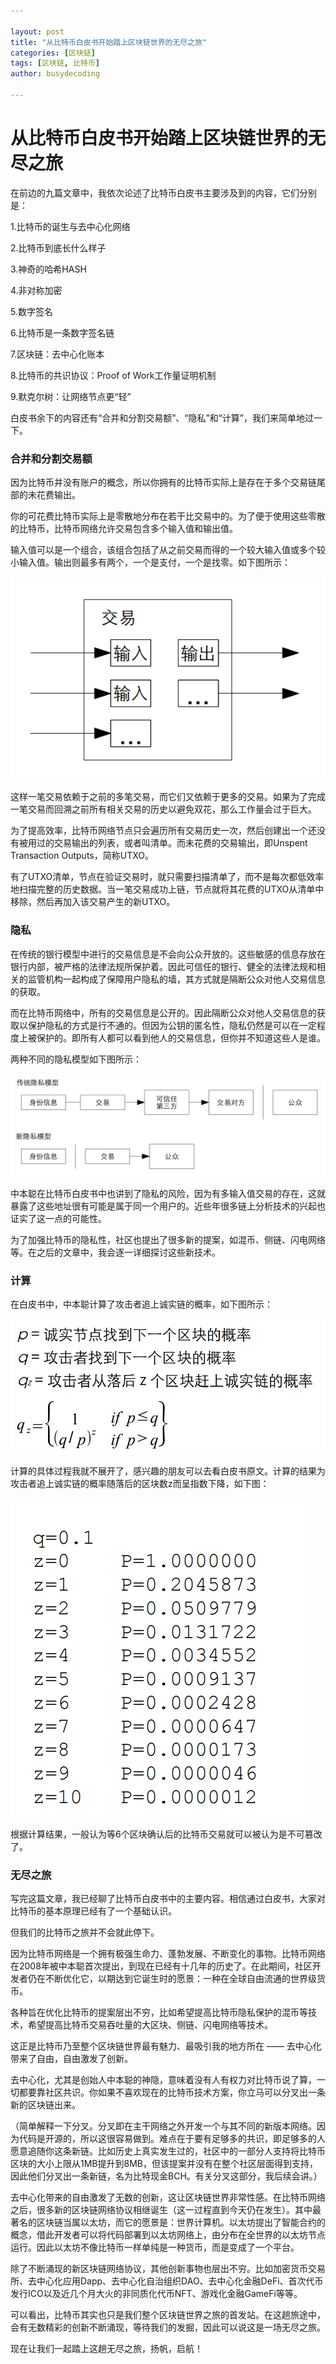 ```yaml
---

layout: post
title: "从比特币白皮书开始踏上区块链世界的无尽之旅"
categories: [区块链]
tags: [区块链, 比特币]
author: busydecoding

---
```


# 从比特币白皮书开始踏上区块链世界的无尽之旅

在前边的九篇文章中，我依次论述了比特币白皮书主要涉及到的内容，它们分别是：

1.比特币的诞生与去中心化网络

2.比特币到底长什么样子

3.神奇的哈希HASH

4.非对称加密

5.数字签名

6.比特币是一条数字签名链

7.区块链：去中心化账本

8.比特币的共识协议：Proof of Work工作量证明机制

9.默克尔树：让网络节点更“轻”

白皮书余下的内容还有“合并和分割交易额”、“隐私”和“计算”，我们来简单地过一下。

### 合并和分割交易额

因为比特币并没有账户的概念，所以你拥有的比特币实际上是存在于多个交易链尾部的未花费输出。

你的可花费比特币实际上是零散地分布在若干比交易中的。为了便于使用这些零散的比特币，比特币网络允许交易包含多个输入值和输出值。

输入值可以是一个组合，该组合包括了从之前交易而得的一个较大输入值或多个较小输入值。输出则最多有两个，一个是支付，一个是找零。如下图所示：

![合并和分割交易额](/assets/img/posts/合并和分割交易额.png)

这样一笔交易依赖于之前的多笔交易，而它们又依赖于更多的交易。如果为了完成一笔交易而回溯之前所有相关交易的历史以避免双花，那么工作量会过于巨大。

为了提高效率，比特币网络节点只会遍历所有交易历史一次，然后创建出一个还没有被用过的交易输出的列表，或者叫清单。而未花费的交易输出，即Unspent Transaction Outputs，简称UTXO。

有了UTXO清单，节点在验证交易时，就只需要扫描清单了，而不是每次都低效率地扫描完整的历史数据。当一笔交易成功上链，节点就将其花费的UTXO从清单中移除，然后再加入该交易产生的新UTXO。

### 隐私

在传统的银行模型中进行的交易信息是不会向公众开放的。这些敏感的信息存放在银行内部，被严格的法律法规所保护着。因此可信任的银行、健全的法律法规和相关的监管机构一起构成了保障用户隐私的墙，其方式就是隔断公众对他人交易信息的获取。

而在比特币网络中，所有的交易信息是公开的。因此隔断公众对他人交易信息的获取以保护隐私的方式是行不通的。但因为公钥的匿名性，隐私仍然是可以在一定程度上被保护的。即所有人都可以看到他人的交易信息，但你并不知道这些人是谁。

两种不同的隐私模型如下图所示：

![隐私模型](/assets/img/posts/隐私模型.png)

中本聪在比特币白皮书中也讲到了隐私的风险，因为有多输入值交易的存在，这就暴露了这些地址很有可能是属于同一个用户的。近些年很多链上分析技术的兴起也证实了这一点的可能性。

为了加强比特币的隐私性，社区也提出了很多新的提案，如混币、侧链、闪电网络等。在之后的文章中，我会逐一详细探讨这些新技术。

### 计算

在白皮书中，中本聪计算了攻击者追上诚实链的概率，如下图所示：

![概率计算](/assets/img/posts/概率计算.png)

计算的具体过程我就不展开了，感兴趣的朋友可以去看白皮书原文。计算的结果为攻击者追上诚实链的概率随落后的区块数z而呈指数下降，如下图：

![计算结果](/assets/img/posts/计算结果.png)

根据计算结果，一般认为等6个区块确认后的比特币交易就可以被认为是不可篡改了。

### 无尽之旅

写完这篇文章，我已经聊了比特币白皮书中的主要内容。相信通过白皮书，大家对比特币的基本原理已经有了一个基础认识。

但我们的比特币之旅并不会就此停下。

因为比特币网络是一个拥有极强生命力、蓬勃发展、不断变化的事物。比特币网络在2008年被中本聪首次提出，到现在已经有十几年的历史了。在此期间，社区开发者仍在不断优化它，以期达到它诞生时的愿景：一种在全球自由流通的世界级货币。

各种旨在优化比特币的提案层出不穷，比如希望提高比特币隐私保护的混币等技术，希望提高比特币交易吞吐量的大区块、侧链、闪电网络等技术。

这正是比特币乃至整个区块链世界最有魅力、最吸引我的地方所在 —— 去中心化带来了自由，自由激发了创新。

去中心化，尤其是创始人中本聪的神隐，意味着没有人有权力对比特币说了算，一切都要靠社区共识。你如果不喜欢现在的比特币技术方案，你立马可以分叉出一条新的区块链出来。

（简单解释一下分叉。分叉即在主干网络之外开发一个与其不同的新版本网络。因为代码是开源的，所以这很容易做到。难点在于要有足够多的共识，即足够多的人愿意追随你这条新链。比如历史上真实发生过的，社区中的一部分人支持将比特币区块的大小上限从1MB提升到8MB，但该提案并没有在整个社区层面得到支持，因此他们分叉出一条新链，名为比特现金BCH。有关分叉这部分，我后续会讲。）

去中心化带来的自由激发了无数的创新，这让区块链世界非常性感。在比特币网络之后，很多新的区块链网络协议相继诞生（这一过程直到今天仍在发生）。其中最著名的区块链当属以太坊，而它的愿景是：世界计算机。以太坊提出了智能合约的概念，借此开发者可以将代码部署到以太坊网络上，由分布在全世界的以太坊节点运行。因此以太坊不像比特币一样单纯是一种货币，而是变成了一个平台。

除了不断涌现的新区块链网络协议，其他创新事物也层出不穷。比如加密货币交易所、去中心化应用Dapp、去中心化自治组织DAO、去中心化金融DeFi、首次代币发行ICO以及近几个月大火的非同质化代币NFT、游戏化金融GameFi等等。

可以看出，比特币其实也只是我们整个区块链世界之旅的首发站。在这趟旅途中，会有无数精彩的创新不断涌现，等待我们的发掘，因此可以说这是一场无尽之旅。

现在让我们一起踏上这趟无尽之旅，扬帆，启航！

